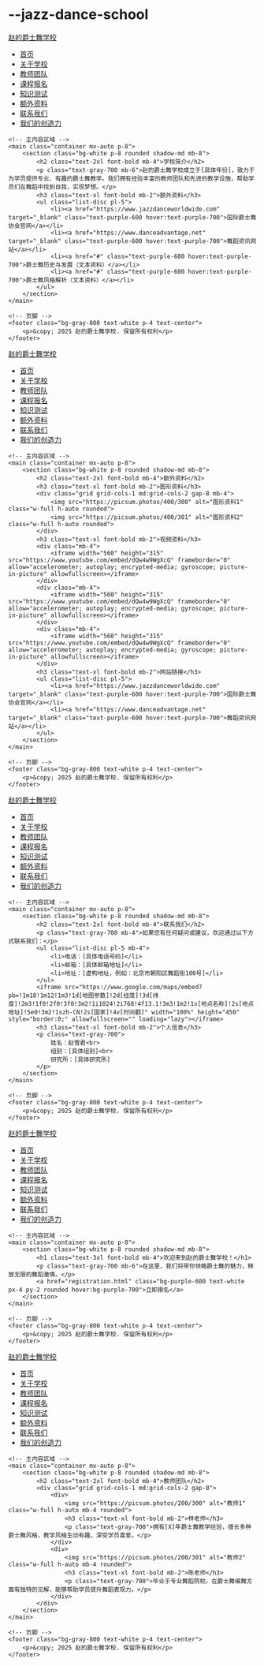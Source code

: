 # --jazz-dance-school
<!DOCTYPE html>
<html lang="zh-CN">
<head>
    <meta charset="UTF-8">
    <meta name="viewport" content="width=device-width, initial-scale=1.0">
    <title>赵的爵士舞学校 - 关于学校</title>
    <script src="https://cdn.tailwindcss.com"></script>
    <link href="https://cdnjs.cloudflare.com/ajax/libs/font-awesome/6.7.2/css/all.min.css" rel="stylesheet">
</head>
<body class="bg-gray-100">
    <!-- 导航栏 -->
    <nav class="bg-purple-600 text-white p-4">
        <div class="container mx-auto flex justify-between items-center">
            <a href="index.html" class="text-2xl font-bold">赵的爵士舞学校</a>
            <ul class="flex space-x-4">
                <li><a href="index.html" class="hover:text-gray-300">首页</a></li>
                <li><a href="about.html" class="hover:text-gray-300">关于学校</a></li>
                <li><a href="teachers.html" class="hover:text-gray-300">教师团队</a></li>
                <li><a href="registration.html" class="hover:text-gray-300">课程报名</a></li>
                <li><a href="quiz.html" class="hover:text-gray-300">知识测试</a></li>
                <li><a href="additional.html" class="hover:text-gray-300">额外资料</a></li>
                <li><a href="contact.html" class="hover:text-gray-300">联系我们</a></li>
                <li><a href="portfolio.html" class="hover:text-gray-300">我们的创造力</a></li>
            </ul>
        </div>
    </nav>

    <!-- 主内容区域 -->
    <main class="container mx-auto p-8">
        <section class="bg-white p-8 rounded shadow-md mb-8">
            <h2 class="text-2xl font-bold mb-4">学校简介</h2>
            <p class="text-gray-700 mb-6">赵的爵士舞学校成立于[具体年份]，致力于为学员提供专业、有趣的爵士舞教学。我们拥有经验丰富的教师团队和先进的教学设施，帮助学员们在舞蹈中找到自我，实现梦想。</p>
            <h3 class="text-xl font-bold mb-2">额外资料</h3>
            <ul class="list-disc pl-5">
                <li><a href="https://www.jazzdanceworldwide.com" target="_blank" class="text-purple-600 hover:text-purple-700">国际爵士舞协会官网</a></li>
                <li><a href="https://www.danceadvantage.net" target="_blank" class="text-purple-600 hover:text-purple-700">舞蹈资讯网站</a></li>
                <li><a href="#" class="text-purple-600 hover:text-purple-700">爵士舞历史与发展（文本资料）</a></li>
                <li><a href="#" class="text-purple-600 hover:text-purple-700">爵士舞风格解析（文本资料）</a></li>
            </ul>
        </section>
    </main>

    <!-- 页脚 -->
    <footer class="bg-gray-800 text-white p-4 text-center">
        <p>&copy; 2025 赵的爵士舞学校. 保留所有权利</p>
    </footer>
</body>
</html>
    <!DOCTYPE html>
<html lang="zh-CN">
<head>
    <meta charset="UTF-8">
    <meta name="viewport" content="width=device-width, initial-scale=1.0">
    <title>赵的爵士舞学校 - 额外资料</title>
    <script src="https://cdn.tailwindcss.com"></script>
    <link href="https://cdnjs.cloudflare.com/ajax/libs/font-awesome/6.7.2/css/all.min.css" rel="stylesheet">
</head>
<body class="bg-gray-100">
    <!-- 导航栏 -->
    <nav class="bg-purple-600 text-white p-4">
        <div class="container mx-auto flex justify-between items-center">
            <a href="index.html" class="text-2xl font-bold">赵的爵士舞学校</a>
            <ul class="flex space-x-4">
                <li><a href="index.html" class="hover:text-gray-300">首页</a></li>
                <li><a href="about.html" class="hover:text-gray-300">关于学校</a></li>
                <li><a href="teachers.html" class="hover:text-gray-300">教师团队</a></li>
                <li><a href="registration.html" class="hover:text-gray-300">课程报名</a></li>
                <li><a href="quiz.html" class="hover:text-gray-300">知识测试</a></li>
                <li><a href="additional.html" class="hover:text-gray-300">额外资料</a></li>
                <li><a href="contact.html" class="hover:text-gray-300">联系我们</a></li>
                <li><a href="portfolio.html" class="hover:text-gray-300">我们的创造力</a></li>
            </ul>
        </div>
    </nav>

    <!-- 主内容区域 -->
    <main class="container mx-auto p-8">
        <section class="bg-white p-8 rounded shadow-md mb-8">
            <h2 class="text-2xl font-bold mb-4">额外资料</h2>
            <h3 class="text-xl font-bold mb-2">图形资料</h3>
            <div class="grid grid-cols-1 md:grid-cols-2 gap-8 mb-4">
                <img src="https://picsum.photos/400/300" alt="图形资料1" class="w-full h-auto rounded">
                <img src="https://picsum.photos/400/301" alt="图形资料2" class="w-full h-auto rounded">
            </div>
            <h3 class="text-xl font-bold mb-2">视频资料</h3>
            <div class="mb-4">
                <iframe width="560" height="315" src="https://www.youtube.com/embed/dQw4w9WgXcQ" frameborder="0" allow="accelerometer; autoplay; encrypted-media; gyroscope; picture-in-picture" allowfullscreen></iframe>
            </div>
            <div class="mb-4">
                <iframe width="560" height="315" src="https://www.youtube.com/embed/dQw4w9WgXcQ" frameborder="0" allow="accelerometer; autoplay; encrypted-media; gyroscope; picture-in-picture" allowfullscreen></iframe>
            </div>
            <div class="mb-4">
                <iframe width="560" height="315" src="https://www.youtube.com/embed/dQw4w9WgXcQ" frameborder="0" allow="accelerometer; autoplay; encrypted-media; gyroscope; picture-in-picture" allowfullscreen></iframe>
            </div>
            <h3 class="text-xl font-bold mb-2">网站链接</h3>
            <ul class="list-disc pl-5">
                <li><a href="https://www.jazzdanceworldwide.com" target="_blank" class="text-purple-600 hover:text-purple-700">国际爵士舞协会官网</a></li>
                <li><a href="https://www.danceadvantage.net" target="_blank" class="text-purple-600 hover:text-purple-700">舞蹈资讯网站</a></li>
            </ul>
        </section>
    </main>

    <!-- 页脚 -->
    <footer class="bg-gray-800 text-white p-4 text-center">
        <p>&copy; 2025 赵的爵士舞学校. 保留所有权利</p>
    </footer>
</body>
</html>
    <!DOCTYPE html>
<html lang="zh-CN">
<head>
    <meta charset="UTF-8">
    <meta name="viewport" content="width=device-width, initial-scale=1.0">
    <title>赵的爵士舞学校 - 联系我们</title>
    <script src="https://cdn.tailwindcss.com"></script>
    <link href="https://cdnjs.cloudflare.com/ajax/libs/font-awesome/6.7.2/css/all.min.css" rel="stylesheet">
</head>
<body class="bg-gray-100">
    <!-- 导航栏 -->
    <nav class="bg-purple-600 text-white p-4">
        <div class="container mx-auto flex justify-between items-center">
            <a href="index.html" class="text-2xl font-bold">赵的爵士舞学校</a>
            <ul class="flex space-x-4">
                <li><a href="index.html" class="hover:text-gray-300">首页</a></li>
                <li><a href="about.html" class="hover:text-gray-300">关于学校</a></li>
                <li><a href="teachers.html" class="hover:text-gray-300">教师团队</a></li>
                <li><a href="registration.html" class="hover:text-gray-300">课程报名</a></li>
                <li><a href="quiz.html" class="hover:text-gray-300">知识测试</a></li>
                <li><a href="additional.html" class="hover:text-gray-300">额外资料</a></li>
                <li><a href="contact.html" class="hover:text-gray-300">联系我们</a></li>
                <li><a href="portfolio.html" class="hover:text-gray-300">我们的创造力</a></li>
            </ul>
        </div>
    </nav>

    <!-- 主内容区域 -->
    <main class="container mx-auto p-8">
        <section class="bg-white p-8 rounded shadow-md mb-8">
            <h2 class="text-2xl font-bold mb-4">联系我们</h2>
            <p class="text-gray-700 mb-4">如果您有任何疑问或建议，欢迎通过以下方式联系我们：</p>
            <ul class="list-disc pl-5 mb-4">
                <li>电话：[具体电话号码]</li>
                <li>邮箱：[具体邮箱地址]</li>
                <li>地址：[虚构地址，例如：北京市朝阳区舞蹈街100号]</li>
            </ul>
            <iframe src="https://www.google.com/maps/embed?pb=!1m18!1m12!1m3!1d[地图参数]!2d[经度]!3d[纬度]!2m3!1f0!2f0!3f0!3m2!1i1024!2i768!4f13.1!3m3!1m2!1s[地点名称]!2s[地点地址]!5e0!3m2!1szh-CN!2s[国家]!4v[时间戳]" width="100%" height="450" style="border:0;" allowfullscreen="" loading="lazy"></iframe>
            <h3 class="text-xl font-bold mb-2">个人信息</h3>
            <p class="text-gray-700">
                姓名：赵雪君<br>
                组别：[具体组别]<br>
                研究所：[具体研究所]
            </p>
        </section>
    </main>

    <!-- 页脚 -->
    <footer class="bg-gray-800 text-white p-4 text-center">
        <p>&copy; 2025 赵的爵士舞学校. 保留所有权利</p>
    </footer>
</body>
</html>
    <!DOCTYPE html>
<html lang="zh-CN">
<head>
    <meta charset="UTF-8">
    <meta name="viewport" content="width=device-width, initial-scale=1.0">
    <title>赵的爵士舞学校 - 首页</title>
    <script src="https://cdn.tailwindcss.com"></script>
    <link href="https://cdnjs.cloudflare.com/ajax/libs/font-awesome/6.7.2/css/all.min.css" rel="stylesheet">
</head>
<body class="bg-gray-100">
    <!-- 导航栏 -->
    <nav class="bg-purple-600 text-white p-4">
        <div class="container mx-auto flex justify-between items-center">
            <a href="index.html" class="text-2xl font-bold">赵的爵士舞学校</a>
            <ul class="flex space-x-4">
                <li><a href="index.html" class="hover:text-gray-300">首页</a></li>
                <li><a href="about.html" class="hover:text-gray-300">关于学校</a></li>
                <li><a href="teachers.html" class="hover:text-gray-300">教师团队</a></li>
                <li><a href="registration.html" class="hover:text-gray-300">课程报名</a></li>
                <li><a href="quiz.html" class="hover:text-gray-300">知识测试</a></li>
                <li><a href="additional.html" class="hover:text-gray-300">额外资料</a></li>
                <li><a href="contact.html" class="hover:text-gray-300">联系我们</a></li>
                <li><a href="portfolio.html" class="hover:text-gray-300">我们的创造力</a></li>
            </ul>
        </div>
    </nav>

    <!-- 主内容区域 -->
    <main class="container mx-auto p-8">
        <section class="bg-white p-8 rounded shadow-md mb-8">
            <h1 class="text-3xl font-bold mb-4">欢迎来到赵的爵士舞学校！</h1>
            <p class="text-gray-700 mb-6">在这里，我们将带你领略爵士舞的魅力，释放无限的舞蹈激情。</p>
            <a href="registration.html" class="bg-purple-600 text-white px-4 py-2 rounded hover:bg-purple-700">立即报名</a>
        </section>
    </main>

    <!-- 页脚 -->
    <footer class="bg-gray-800 text-white p-4 text-center">
        <p>&copy; 2025 赵的爵士舞学校. 保留所有权利</p>
    </footer>
</body>
</html>
    <!DOCTYPE html>
<html lang="zh-CN">
<head>
    <meta charset="UTF-8">
    <meta name="viewport" content="width=device-width, initial-scale=1.0">
    <title>赵的爵士舞学校 - 教师团队</title>
    <script src="https://cdn.tailwindcss.com"></script>
    <link href="https://cdnjs.cloudflare.com/ajax/libs/font-awesome/6.7.2/css/all.min.css" rel="stylesheet">
</head>
<body class="bg-gray-100">
    <!-- 导航栏 -->
    <nav class="bg-purple-600 text-white p-4">
        <div class="container mx-auto flex justify-between items-center">
            <a href="index.html" class="text-2xl font-bold">赵的爵士舞学校</a>
            <ul class="flex space-x-4">
                <li><a href="index.html" class="hover:text-gray-300">首页</a></li>
                <li><a href="about.html" class="hover:text-gray-300">关于学校</a></li>
                <li><a href="teachers.html" class="hover:text-gray-300">教师团队</a></li>
                <li><a href="registration.html" class="hover:text-gray-300">课程报名</a></li>
                <li><a href="quiz.html" class="hover:text-gray-300">知识测试</a></li>
                <li><a href="additional.html" class="hover:text-gray-300">额外资料</a></li>
                <li><a href="contact.html" class="hover:text-gray-300">联系我们</a></li>
                <li><a href="portfolio.html" class="hover:text-gray-300">我们的创造力</a></li>
            </ul>
        </div>
    </nav>

    <!-- 主内容区域 -->
    <main class="container mx-auto p-8">
        <section class="bg-white p-8 rounded shadow-md mb-8">
            <h2 class="text-2xl font-bold mb-4">教师团队</h2>
            <div class="grid grid-cols-1 md:grid-cols-2 gap-8">
                <div>
                    <img src="https://picsum.photos/200/300" alt="教师1" class="w-full h-auto mb-4 rounded">
                    <h3 class="text-xl font-bold mb-2">林老师</h3>
                    <p class="text-gray-700">拥有[X]年爵士舞教学经验，擅长多种爵士舞风格，教学风格生动有趣，深受学员喜爱。</p>
                </div>
                <div>
                    <img src="https://picsum.photos/200/301" alt="教师2" class="w-full h-auto mb-4 rounded">
                    <h3 class="text-xl font-bold mb-2">陈老师</h3>
                    <p class="text-gray-700">毕业于专业舞蹈院校，在爵士舞编舞方面有独特的见解，能够帮助学员提升舞蹈表现力。</p>
                </div>
            </div>
        </section>
    </main>

    <!-- 页脚 -->
    <footer class="bg-gray-800 text-white p-4 text-center">
        <p>&copy; 2025 赵的爵士舞学校. 保留所有权利</p>
    </footer>
</body>
</html>
    
